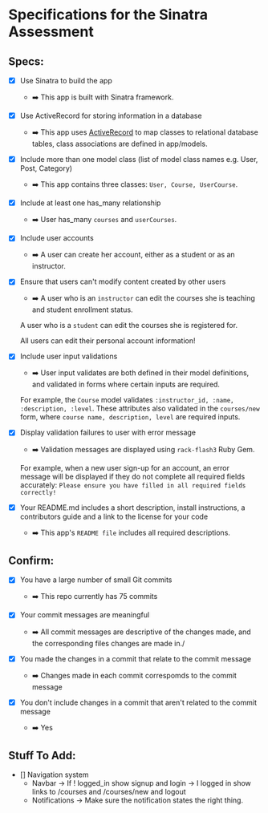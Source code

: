 # Specifications for the Sinatra Assessment

## Specs:
- [x] Use Sinatra to build the app
    * ➡️ This app is built with Sinatra framework.

- [X] Use ActiveRecord for storing information in a database
    * ➡️ This app uses [ActiveRecord](https://github.com/rails/rails/tree/master/activerecord) to map classes to relational database tables, class associations are defined in app/models.

- [X] Include more than one model class (list of model class names e.g. User, Post, Category)
    * ➡️ This app contains three classes: ```User, Course, UserCourse```.

- [X] Include at least one has_many relationship 
    * ➡️ User has_many ```courses``` and ```userCourses```.

- [X] Include user accounts
    * ➡️ A user can create her account, either as a student or as an instructor.

- [X] Ensure that users can't modify content created by other users
    * ➡️ A user who is an ```instructor``` can edit the courses she is teaching and student enrollment status. 

    A user who is a ```student``` can edit the courses she is registered for. 

    All users can edit their personal account information!

- [X] Include user input validations
    * ➡️ User input validates are both defined in their model definitions, and validated in forms where certain inputs are required. 

    For example, the ```Course``` model validates ```:instructor_id, :name, :description, :level```. These attributes also validated in the ```courses/new``` form, where ```course name, description, level``` are required inputs.


- [X] Display validation failures to user with error message
    * ➡️ Validation messages are displayed using ```rack-flash3``` Ruby Gem. 

    For example, when a new user sign-up for an account, an error message will be displayed if they do not complete all required fields accurately:
    ```Please ensure you have filled in all required fields correctly!``` 

- [X] Your README.md includes a short description, install instructions, a contributors guide and a link to the license for your code
    * ➡️ This app's ```README file``` includes all required descriptions.

## Confirm:
- [X] You have a large number of small Git commits
    * ➡️ This repo currently has 75 commits

- [X] Your commit messages are meaningful
    * ➡️ All commit messages are descriptive of the changes made, and the corresponding files changes are made in./

- [X] You made the changes in a commit that relate to the commit message
    * ➡️ Changes made in each commit correspomds to the commit message

- [X] You don't include changes in a commit that aren't related to the commit message
    * ➡️ Yes


## Stuff To Add:
- [] Navigation system 
    * Navbar 
        -> If ! logged_in show signup and login 
        -> I logged in show links to /courses and /courses/new and logout
    * Notifications
        -> Make sure the notification states the right thing.
